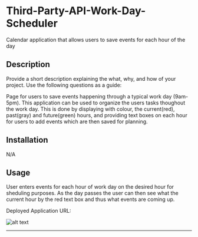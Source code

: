 # Third-Party-API-Work-Day-Scheduler
Calendar application that allows users to save events for each hour of the day

## Description

Provide a short description explaining the what, why, and how of your project. Use the following questions as a guide:

Page for users to save events happening through a typical work day (9am-5pm). This application can be used to organize the users tasks thoughout the work day.
This is done by displaying with colour, the current(red), past(gray) and future(green) hours, and providing text boxes on each hour for users to add events which are then saved for planning. 

## Installation

N/A

## Usage

User enters events for each hour of work day on the desired hour for sheduling purposes. As the day passes the user can then see what the current hour by the red text box and thus what events are coming up.


Deployed Application URL:


![alt text](./assets/)

---